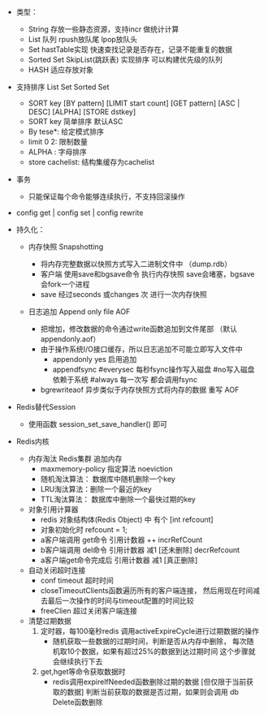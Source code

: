 + 类型：
    + String 存放一些静态资源，支持incr 做统计计算
    + List 队列 rpush放队尾 lpop放队头
    + Set hastTable实现 快速查找记录是否存在，记录不能重复的数据
    + Sorted Set SkipList(跳跃表) 实现排序 可以构建优先级的队列
    + HASH 适应存放对象
+ 支持排序 List Set Sorted Set
    + SORT key [BY pattern] [LIMIT start count] [GET pattern] [ASC | DESC] [ALPHA] [STORE dstkey]
    + SORT key 简单排序 默认ASC
    + By tese*: 给定模式排序
    + limit 0 2: 限制数量
    + ALPHA : 字母排序
    + store cachelist: 结构集缓存为cachelist
+ 事务
    + 只能保证每个命令能够连续执行，不支持回滚操作
    
+ config get | config set | config rewrite
+ 持久化：
    + 内存快照 Snapshotting
        + 将内存完整数据以快照方式写入二进制文件中 （dump.rdb）
        + 客户端 使用save和bgsave命令 执行内存快照  save会堵塞，bgsave会fork一个进程
        + save <seconds> <changes> 经过seconds 或changes 次 进行一次内存快照
    
    + 日志追加 Append only file AOF
        + 把增加，修改数据的命令通过write函数追加到文件尾部 （默认appendonly.aof）
        + 由于操作系统I/O接口缓存，所以日志追加不可能立即写入文件中
            + appendonly yes 启用追加
            + appendfsync #everysec 每秒fsync操作写入磁盘 #no写入磁盘 依赖于系统 #always 每一次写 都会调用fsync
        + bgrewriteaof 异步类似于内存快照方式将内存的数据 重写 AOF

+ Redis替代Session 
    + 使用函数 session_set_save_handler() 即可

+ Redis内核
    + 内存淘汰 Redis集群 追加内存
        + maxmemory-policy 指定算法 noeviction
        + 随机淘汰算法： 数据库中随机删除一个key
        + LRU淘汰算法：删除一个最近的key
        + TTL淘汰算法： 数据库中删除一个最快过期的key
    + 对象引用计算器
        + redis 对象结构体(Redis Object) 中 有个 [int refcount]
        + 对象初始化时 refcount = 1;
        + a客户端调用 get命令 引用计数器 ++            incrRefCount
        + b客户端调用 del命令 引用计数器 减1 [还未删除] decrRefcount
        + a客户端get命令完成后 引用计数器 减1 [真正删除]
    + 自动关闭超时连接
        + conf timeout 超时时间 
        + closeTimeoutClients函数遍历所有的客户端连接，
            然后用现在时间减去最后一次操作的时间与timeout配置的时间比较
        + freeClien 超过关闭客户端连接
    + 清楚过期数据
        1. 定时器，每100毫秒redis 调用activeExpireCycle进行过期数据的操作
           + 随机获取一些数据的过期时间，判断是否从内存中删除，
                每次随机取10个数据，如果有超过25%的数据到达过期时间
                这个步骤就会继续执行下去
        2. get,hget等命令获取数据时 
            + redis调用expirelfNeeded函数删除过期的数据 [但仅限于当前获取的数据]
               判断当前获取的数据是否过期，如果则会调用 db Delete函数删除
               
        
        
        
        
        
        
        
        
        
        
        
        
        
        
        
        
        
        
        
        
        
        
        
        